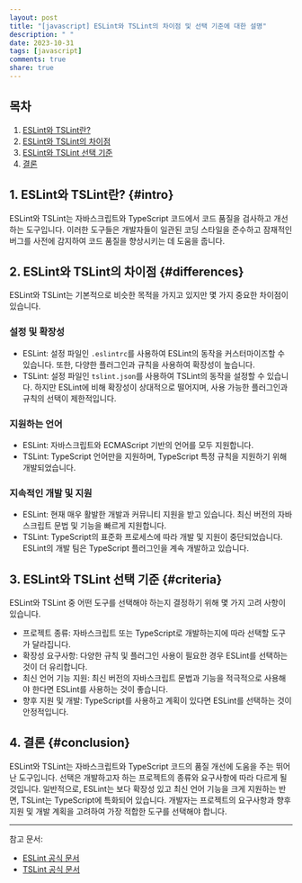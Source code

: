 ```yaml
---
layout: post
title: "[javascript] ESLint와 TSLint의 차이점 및 선택 기준에 대한 설명"
description: " "
date: 2023-10-31
tags: [javascript]
comments: true
share: true
---
```


## 목차
1. [ESLint와 TSLint란?](#intro)
2. [ESLint와 TSLint의 차이점](#differences)
3. [ESLint와 TSLint 선택 기준](#criteria)
4. [결론](#conclusion)


## 1. ESLint와 TSLint란? {#intro}
ESLint와 TSLint는 자바스크립트와 TypeScript 코드에서 코드 품질을 검사하고 개선하는 도구입니다. 이러한 도구들은 개발자들이 일관된 코딩 스타일을 준수하고 잠재적인 버그를 사전에 감지하여 코드 품질을 향상시키는 데 도움을 줍니다.


## 2. ESLint와 TSLint의 차이점 {#differences}
ESLint와 TSLint는 기본적으로 비슷한 목적을 가지고 있지만 몇 가지 중요한 차이점이 있습니다.

### 설정 및 확장성
- ESLint: 설정 파일인 `.eslintrc`를 사용하여 ESLint의 동작을 커스터마이즈할 수 있습니다. 또한, 다양한 플러그인과 규칙을 사용하여 확장성이 높습니다.
- TSLint: 설정 파일인 `tslint.json`를 사용하여 TSLint의 동작을 설정할 수 있습니다. 하지만 ESLint에 비해 확장성이 상대적으로 떨어지며, 사용 가능한 플러그인과 규칙의 선택이 제한적입니다.

### 지원하는 언어
- ESLint: 자바스크립트와 ECMAScript 기반의 언어를 모두 지원합니다.
- TSLint: TypeScript 언어만을 지원하며, TypeScript 특정 규칙을 지원하기 위해 개발되었습니다.

### 지속적인 개발 및 지원
- ESLint: 현재 매우 활발한 개발과 커뮤니티 지원을 받고 있습니다. 최신 버전의 자바스크립트 문법 및 기능을 빠르게 지원합니다.
- TSLint: TypeScript의 표준화 프로세스에 따라 개발 및 지원이 중단되었습니다. ESLint의 개발 팀은 TypeScript 플러그인을 계속 개발하고 있습니다.

## 3. ESLint와 TSLint 선택 기준 {#criteria}
ESLint와 TSLint 중 어떤 도구를 선택해야 하는지 결정하기 위해 몇 가지 고려 사항이 있습니다.

- 프로젝트 종류: 자바스크립트 또는 TypeScript로 개발하는지에 따라 선택할 도구가 달라집니다.
- 확장성 요구사항: 다양한 규칙 및 플러그인 사용이 필요한 경우 ESLint를 선택하는 것이 더 유리합니다.
- 최신 언어 기능 지원: 최신 버전의 자바스크립트 문법과 기능을 적극적으로 사용해야 한다면 ESLint를 사용하는 것이 좋습니다.
- 향후 지원 및 개발: TypeScript를 사용하고 계획이 있다면 ESLint를 선택하는 것이 안정적입니다.


## 4. 결론 {#conclusion}
ESLint와 TSLint는 자바스크립트와 TypeScript 코드의 품질 개선에 도움을 주는 뛰어난 도구입니다. 선택은 개발하고자 하는 프로젝트의 종류와 요구사항에 따라 다르게 될 것입니다. 일반적으로, ESLint는 보다 확장성 있고 최신 언어 기능을 크게 지원하는 반면, TSLint는 TypeScript에 특화되어 있습니다. 개발자는 프로젝트의 요구사항과 향후 지원 및 개발 계획을 고려하여 가장 적합한 도구를 선택해야 합니다.

---
참고 문서:
- [ESLint 공식 문서](https://eslint.org/)
- [TSLint 공식 문서](https://palantir.github.io/tslint/)